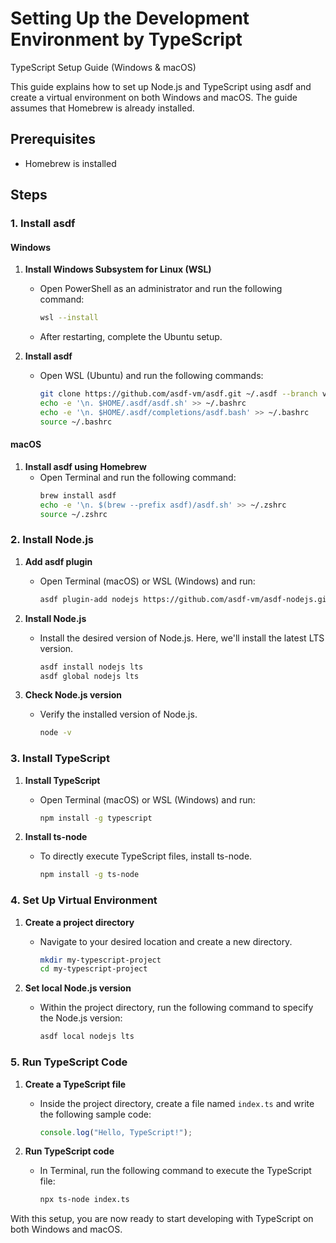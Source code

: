 # Setting Up the Development Environment by TypeScript
TypeScript Setup Guide (Windows & macOS)

This guide explains how to set up Node.js and TypeScript using asdf and create a virtual environment on both Windows and macOS. The guide assumes that Homebrew is already installed.

## Prerequisites
- Homebrew is installed

## Steps

### 1. Install asdf

#### Windows
1. **Install Windows Subsystem for Linux (WSL)**
   - Open PowerShell as an administrator and run the following command:
     ```sh
     wsl --install
     ```
   - After restarting, complete the Ubuntu setup.

2. **Install asdf**
   - Open WSL (Ubuntu) and run the following commands:
     ```sh
     git clone https://github.com/asdf-vm/asdf.git ~/.asdf --branch v0.9.0
     echo -e '\n. $HOME/.asdf/asdf.sh' >> ~/.bashrc
     echo -e '\n. $HOME/.asdf/completions/asdf.bash' >> ~/.bashrc
     source ~/.bashrc
     ```

#### macOS
1. **Install asdf using Homebrew**
   - Open Terminal and run the following command:
     ```sh
     brew install asdf
     echo -e '\n. $(brew --prefix asdf)/asdf.sh' >> ~/.zshrc
     source ~/.zshrc
     ```

### 2. Install Node.js

1. **Add asdf plugin**
   - Open Terminal (macOS) or WSL (Windows) and run:
     ```sh
     asdf plugin-add nodejs https://github.com/asdf-vm/asdf-nodejs.git
     ```

2. **Install Node.js**
   - Install the desired version of Node.js. Here, we'll install the latest LTS version.
     ```sh
     asdf install nodejs lts
     asdf global nodejs lts
     ```

3. **Check Node.js version**
   - Verify the installed version of Node.js.
     ```sh
     node -v
     ```

### 3. Install TypeScript

1. **Install TypeScript**
   - Open Terminal (macOS) or WSL (Windows) and run:
     ```sh
     npm install -g typescript
     ```

2. **Install ts-node**
   - To directly execute TypeScript files, install ts-node.
     ```sh
     npm install -g ts-node
     ```

### 4. Set Up Virtual Environment

1. **Create a project directory**
   - Navigate to your desired location and create a new directory.
     ```sh
     mkdir my-typescript-project
     cd my-typescript-project
     ```

2. **Set local Node.js version**
   - Within the project directory, run the following command to specify the Node.js version:
     ```sh
     asdf local nodejs lts
     ```

### 5. Run TypeScript Code

1. **Create a TypeScript file**
   - Inside the project directory, create a file named `index.ts` and write the following sample code:
     ```typescript
     console.log("Hello, TypeScript!");
     ```

2. **Run TypeScript code**
   - In Terminal, run the following command to execute the TypeScript file:
     ```sh
     npx ts-node index.ts
     ```

With this setup, you are now ready to start developing with TypeScript on both Windows and macOS.
